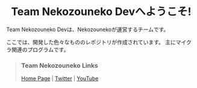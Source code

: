 <h1 align="center">Team Nekozouneko Devへようこそ!</h1>
Team Nekozouneko Devは、Nekozounekoが運営するチームです。

ここでは、開発した色々なもののレポジトリが作成されています。
主にマイクラ関連のプログラムです。


> ### Team Nekozouneko Links
> [Home Page](https://nekozouneko.net/) | [Twitter](https://twitter.com/NekozounekoSRV) | [YouTube](https://youtube.com/NekozounekoSba)<br>

